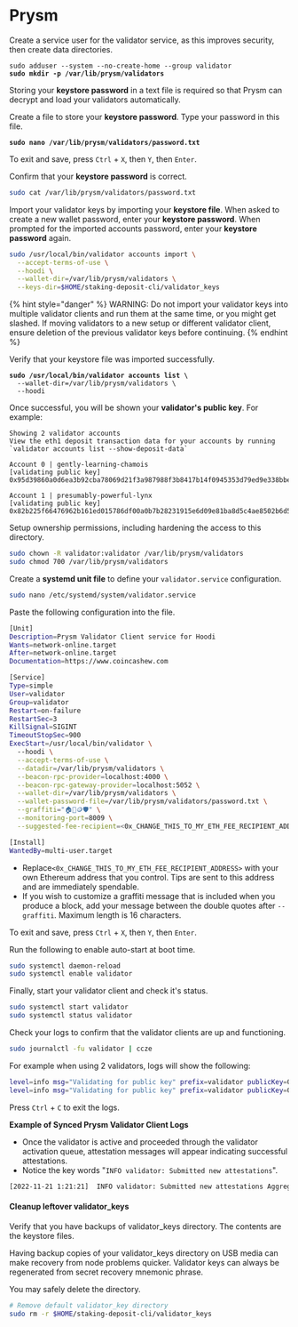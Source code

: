 # Prysm

Create a service user for the validator service, as this improves security, then create data directories.

<pre class="language-bash"><code class="lang-bash">sudo adduser --system --no-create-home --group validator
<strong>sudo mkdir -p /var/lib/prysm/validators
</strong></code></pre>

Storing your **keystore password** in a text file is required so that Prysm can decrypt and load your validators automatically.

Create a file to store your **keystore password**. Type your password in this file.

<pre class="language-bash"><code class="lang-bash"><strong>sudo nano /var/lib/prysm/validators/password.txt
</strong></code></pre>

To exit and save, press `Ctrl` + `X`, then `Y`, then `Enter`.

Confirm that your **keystore password** is correct.

```bash
sudo cat /var/lib/prysm/validators/password.txt
```

Import your validator keys by importing your **keystore file**. When asked to create a new wallet password, enter your **keystore password**. When prompted for the imported accounts password, enter your **keystore password** again.

```bash
sudo /usr/local/bin/validator accounts import \
  --accept-terms-of-use \
  --hoodi \
  --wallet-dir=/var/lib/prysm/validators \
  --keys-dir=$HOME/staking-deposit-cli/validator_keys
```

{% hint style="danger" %}
WARNING: Do not import your validator keys into multiple validator clients and run them at the same time, or you might get slashed. If moving validators to a new setup or different validator client, ensure deletion of the previous validator keys before continuing.
{% endhint %}

Verify that your keystore file was imported successfully.

<pre class="language-bash"><code class="lang-bash"><strong>sudo /usr/local/bin/validator accounts list \
</strong>  --wallet-dir=/var/lib/prysm/validators \
  --hoodi
</code></pre>

Once successful, you will be shown your **validator's public key**. For example:

```
Showing 2 validator accounts
View the eth1 deposit transaction data for your accounts by running `validator accounts list --show-deposit-data`

Account 0 | gently-learning-chamois
[validating public key] 0x95d39860a0d6ea3b92cba78069d21f3a987988f3b8417b14f0945353d79ed9e338bbe6e9d63d487abc044a710ce34866

Account 1 | presumably-powerful-lynx
[validating public key] 0x82b225f66476962b161ed015786df00a0b7b28231915e6d09e81ba8d5c4ae8502b6d5337e3bf101ad72741dc69f0a7cf
```

Setup ownership permissions, including hardening the access to this directory.

```bash
sudo chown -R validator:validator /var/lib/prysm/validators
sudo chmod 700 /var/lib/prysm/validators
```

Create a **systemd unit file** to define your `validator.service` configuration.

```bash
sudo nano /etc/systemd/system/validator.service
```

Paste the following configuration into the file.

```bash
[Unit]
Description=Prysm Validator Client service for Hoodi
Wants=network-online.target
After=network-online.target
Documentation=https://www.coincashew.com

[Service]
Type=simple
User=validator
Group=validator
Restart=on-failure
RestartSec=3
KillSignal=SIGINT
TimeoutStopSec=900
ExecStart=/usr/local/bin/validator \
  --hoodi \
  --accept-terms-of-use \
  --datadir=/var/lib/prysm/validators \
  --beacon-rpc-provider=localhost:4000 \
  --beacon-rpc-gateway-provider=localhost:5052 \
  --wallet-dir=/var/lib/prysm/validators \
  --wallet-password-file=/var/lib/prysm/validators/password.txt \
  --graffiti="🏠🥩🪙🛡️" \
  --monitoring-port=8009 \
  --suggested-fee-recipient=<0x_CHANGE_THIS_TO_MY_ETH_FEE_RECIPIENT_ADDRESS>

[Install]
WantedBy=multi-user.target
```

* Replace`<0x_CHANGE_THIS_TO_MY_ETH_FEE_RECIPIENT_ADDRESS>` with your own Ethereum address that you control. Tips are sent to this address and are immediately spendable.
* If you wish to customize a graffiti message that is included when you produce a block, add your message between the double quotes after `--graffiti`. Maximum length is 16 characters.

To exit and save, press `Ctrl` + `X`, then `Y`, then `Enter`.

Run the following to enable auto-start at boot time.

```bash
sudo systemctl daemon-reload
sudo systemctl enable validator
```

Finally, start your validator client and check it's status.

```bash
sudo systemctl start validator
sudo systemctl status validator
```

Check your logs to confirm that the validator clients are up and functioning.

```bash
sudo journalctl -fu validator | ccze
```

For example when using 2 validators, logs will show the following:

```bash
level=info msg="Validating for public key" prefix=validator publicKey=0x95d39860a0d6
level=info msg="Validating for public key" prefix=validator publicKey=0x82b225f66476
```

Press `Ctrl` + `C` to exit the logs.

**Example of Synced Prysm Validator Client Logs**

* Once the validator is active and proceeded through the validator activation queue, attestation messages will appear indicating successful attestations.
* Notice the key words "`INFO validator: Submitted new attestations`".

```bash
[2022-11-21 1:21:21]  INFO validator: Submitted new attestations AggregatorIndices=[12412] AttesterIndices=[73613] BeaconBlockRoot=0xca3213f1a3 CommitteeIndex=12 Slot=12422 SourceEpoch=12318 SourceRoot=0xd9ddeza1289 TargetEpoch=121231 TargetRoot=0xff313419acaa1
```

#### Cleanup leftover validator\_keys <a href="#optional-step-0-cleanup-leftover-validator_keys" id="optional-step-0-cleanup-leftover-validator_keys"></a>

Verify that you have backups of validator\_keys directory. The contents are the keystore files.

Having backup copies of your validator\_keys directory on USB media can make recovery from node problems quicker. Validator keys can always be regenerated from secret recovery mnemonic phrase.

You may safely delete the directory.

```bash
# Remove default validator_key directory
sudo rm -r $HOME/staking-deposit-cli/validator_keys
```
